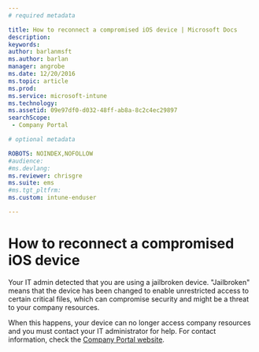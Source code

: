 ```yaml
---
# required metadata

title: How to reconnect a compromised iOS device | Microsoft Docs
description:
keywords:
author: barlanmsftms.author: barlan
manager: angrobe
ms.date: 12/20/2016
ms.topic: article
ms.prod:
ms.service: microsoft-intune
ms.technology:
ms.assetid: 09e97df0-d032-48ff-ab8a-8c2c4ec29897searchScope: - Company Portal

# optional metadata

ROBOTS: NOINDEX,NOFOLLOW
#audience:
#ms.devlang:
ms.reviewer: chrisgre
ms.suite: ems
#ms.tgt_pltfrm:
ms.custom: intune-enduser

---
```


# How to reconnect a compromised iOS device

Your IT admin detected that you are using a jailbroken device. "Jailbroken" means that the device has been changed to enable unrestricted access to certain critical files, which can compromise security and might be a threat to your company resources.

When this happens, your device can no longer access company resources and you must contact your IT administrator for help. For contact information, check the [Company Portal website](http://portal.manage.microsoft.com).
